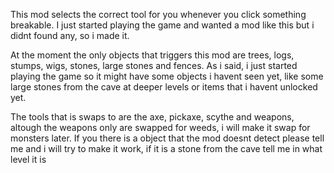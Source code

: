 This mod selects the correct tool for you whenever you click something breakable.
I just started playing the game and wanted a mod like this but i didnt found any, so i made it.

At the moment the only objects that triggers this mod are trees, logs, stumps, wigs, stones, large stones and fences.
As i said, i just started playing the game so it might have some objects i havent seen yet, like some large stones from the cave at deeper levels or items that i havent unlocked yet.

The tools that is swaps to are the axe, pickaxe, scythe and weapons, altough the weapons only are swapped for weeds, i will make it swap for monsters later.
If you there is a object that the mod doesnt detect please tell me and  i will try to make it work, if it is a stone from the cave tell me in what level it is
